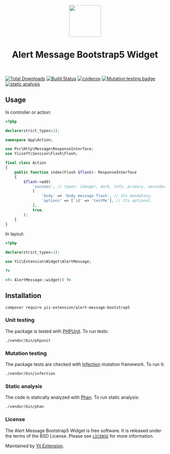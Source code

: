 <p align="center">
    <a href="https://github.com/yii-extension" target="_blank">
        <img src="https://lh3.googleusercontent.com/ehSTPnXqrkk0M3U-UPCjC0fty9K6lgykK2WOUA2nUHp8gIkRjeTN8z8SABlkvcvR-9PIrboxIvPGujPgWebLQeHHgX7yLUoxFSduiZrTog6WoZLiAvqcTR1QTPVRmns2tYjACpp7EQ=w2400" height="100px">
    </a>
    <h1 align="center">Alert Message Bootstrap5 Widget</h1>
    <br>
</p>

[![Total Downloads](https://poser.pugx.org/yii-extension/alert-message-bootstrap5/downloads.png)](https://packagist.org/packages/yii-extension/alert-message-bootstrap5)
[![Build Status](https://github.com/yii-extension/alert-message-bootstrap5/workflows/build/badge.svg)](https://github.com/yii-extension/alert-message-bootstrap5/actions?query=workflow%3Abuild)
[![codecov](https://codecov.io/gh/yii-extension/alert-message-bootstrap5/branch/main/graph/badge.svg?token=KB6T5KMGED)](https://codecov.io/gh/yii-extension/alert-message-bootstrap5)
[![Mutation testing badge](https://img.shields.io/endpoint?style=flat&url=https://badge-api.stryker-mutator.io/github.com/yii-extension/alert-message-bootstrap5/master)](https://dashboard.stryker-mutator.io/reports/github.com/yii-extension/alert-message-bootstrap5/master)
[![static analysis](https://github.com/yii-extension/alert-message-bootstrap5/workflows/static%20analysis/badge.svg)](https://github.com/yii-extension/alert-message-bootstrap5/actions?query=workflow%3A%22static+analysis%22)

## Usage

In controller or action:

```php
<?php

declare(strict_types=1);

namespace App\Action;

use Psr\Http\Message\ResponseInterface;
use Yiisoft\Session\Flash\Flash;

final class Action
{
    public function index(Flash $flash): ResponseInterface
    {
        $flash->add(
            'success', // types: [danger, dark, info, primary, secundary, success, warning]
            [
                'body' => 'body message flash', // Its mandatory.
                'options' => ['id' => 'testMe'], // Its optional.
            ],
            true,
        );
    }
}
```

In layout:

```php
<?php

declare(strict_types=1);

use Yii\Extension\Widget\AlertMessage;

?>

<?= AlertMessage::widget() ?>
```

## Installation

```shell
composer require yii-extension/alert-message-bootstrap5
```

### Unit testing

The package is tested with [PHPUnit](https://phpunit.de/). To run tests:

```shell
./vendor/bin/phpunit
```

### Mutation testing

The package tests are checked with [Infection](https://infection.github.io/) mutation framework. To run it:

```shell
./vendor/bin/infection
```

### Static analysis

The code is statically analyzed with [Phan](https://github.com/phan/phan/wiki). To run static analysis:

```shell
./vendor/bin/phan
```

### License

The Alert Message Bootstrap5 Widget is free software. It is released under the terms of the BSD License.
Please see [`LICENSE`](./LICENSE.md) for more information.

Maintained by [Yii Extension](https://github.com/yii-extension).
